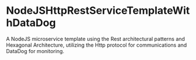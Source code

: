 # NodeJSHttpRestServiceTemplateWithDataDog

A NodeJS microservice template using the Rest architectural patterns and Hexagonal Architecture, utilizing the Http protocol for communications and DataDog for monitoring.
